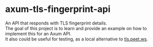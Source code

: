 # axum-tls-fingerprint-api

An API that responds with TLS fingerprint details.  
The goal of this project is to learn and provide an example on how to implement this for an Axum API.  
It also could be useful for testing, as a local alternative to [tls.peet.ws](https://tls.peet.ws/).
